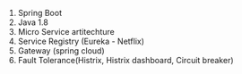 1. Spring Boot
2. Java 1.8
3. Micro Service artitechture
4. Service Registry (Eureka - Netflix)
5. Gateway (spring cloud)
6. Fault Tolerance(Histrix, Histrix dashboard, Circuit breaker)

